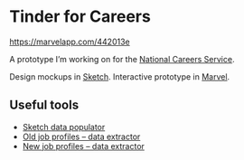 # Tinder for Careers

https://marvelapp.com/442013e

A prototype I’m working on for the [National Careers Service](https://nationalcareersservice.direct.gov.uk).

Design mockups in [Sketch](https://sketchapp.com/). Interactive prototype in [Marvel](marvelapp.com).

## Useful tools

- [Sketch data populator](https://github.com/preciousforever/sketch-data-populator)
- [Old job profiles – data extractor](https://dash.import.io/bece9561-e5ff-43a3-bda8-3b4646c7fb80)
- [New job profiles – data extractor](https://dash.import.io/1fb9cfca-1a65-4a17-80e1-2a6ad459b8be)
